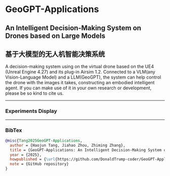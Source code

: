 # GeoGPT-Applications
## An Intelligent Decision-Making System on Drones based on Large Models
## 基于大模型的无人机智能决策系统
A decision-making system using on the virtual drone based on the UE4 (Unreal Engine 4.27) and its plug-in Airsim 1.2. Connected to a VLM(any Vision-Language Model) and a LLM(GeoGPT), the system can help control the drone with the images it takes, constructing an embodied intelligent agent.
If you can make use of it in your own research or development, please be so kind to cite us.

---
### Experiments Display


---
### BibTex
```bibtex
@misc{Tang2025GeoGPT-Applications,
  author = {Haojun Tang, Jiahao Zhou, Zhiming Zhang},
  title = {GeoGPT-Applications: An Intelligent Decision-Making System on Drones based on Large Models},
  year = {2025},
  howpublished = {\url{https://github.com/DonaldTrump-coder/GeoGPT-Applications}},
  note = {GitHub repository}
}